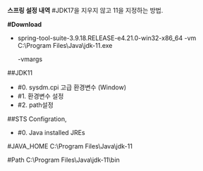 
**스프링 설정 내역**
#JDK17을 지우지 않고 11을 지정하는 방법.

**#Download**
 - spring-tool-suite-3.9.18.RELEASE-e4.21.0-win32-x86_64
      -vm
      C:\Program Files\Java\jdk-11.exe

      -vmargs
 

##JDK11
- #0. sysdm.cpi 고급 환경변수 (Window)
- #1. 환경변수 설정
- #2. path설정

##STS Configration, 
- #0. Java installed JREs

#JAVA_HOME
C:\Program Files\Java\jdk-11

#Path
C:\Program Files\Java\jdk-11\bin


  
